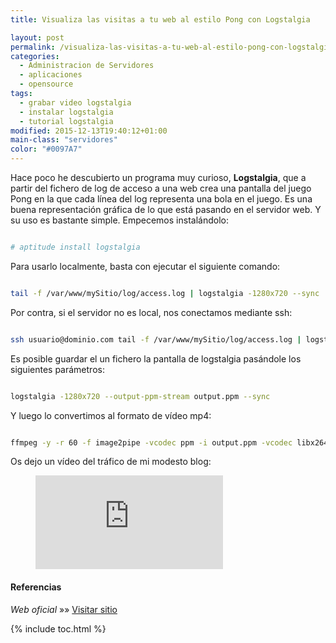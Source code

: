 ```yaml
---
title: Visualiza las visitas a tu web al estilo Pong con Logstalgia

layout: post
permalink: /visualiza-las-visitas-a-tu-web-al-estilo-pong-con-logstalgia/
categories:
  - Administracion de Servidores
  - aplicaciones
  - opensource
tags:
  - grabar video logstalgia
  - instalar logstalgia
  - tutorial logstalgia
modified: 2015-12-13T19:40:12+01:00
main-class: "servidores"
color: "#0097A7"
---
```

Hace poco he descubierto un programa muy curioso, **Logstalgia**, que a partir del fichero de log de acceso a una web crea una pantalla del juego Pong en la que cada línea del log representa una bola en el juego. Es una buena representación gráfica de lo que está pasando en el servidor web. Y su uso es bastante simple. Empecemos instalándolo:

```bash

# aptitude install logstalgia

```

Para usarlo localmente, basta con ejecutar el siguiente comando:  

```bash

tail -f /var/www/mySitio/log/access.log | logstalgia -1280x720 --sync

```

Por contra, si el servidor no es local, nos conectamos mediante ssh:

```bash

ssh usuario@dominio.com tail -f /var/www/mySitio/log/access.log | logstalgia -1280x720 --sync

```

Es posible guardar el un fichero la pantalla de logstalgia pasándole los siguientes parámetros:

```bash

logstalgia -1280x720 --output-ppm-stream output.ppm --sync

```

Y luego lo convertimos al formato de vídeo mp4:

```bash

ffmpeg -y -r 60 -f image2pipe -vcodec ppm -i output.ppm -vcodec libx264 -preset ultrafast -pix_fmt yuv420p -crf 1 -threads 0 -bf 0 server.log.mp4

```

Os dejo un vídeo del tráfico de mi modesto blog:

<figure>
  <iframe  src="https://www.youtube-nocookie.com/embed/5pzMBg_vvo8" frameborder="0" allowfullscreen></iframe>
</figure>

#### Referencias

*Web oficial* »» <a href="https://code.google.com/p/logstalgia/" target="_blank">Visitar sitio</a>


{% include toc.html %}
